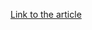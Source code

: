 [Link to the article](https://www.cisa.gov/news-events/alerts/2025/05/15/cisa-releases-twenty-two-industrial-control-systems-advisories)

